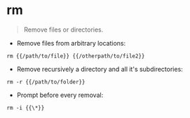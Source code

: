 # rm

> Remove files or directories.

- Remove files from arbitrary locations:

`rm {{/path/to/file}} {{/otherpath/to/file2}}`

- Remove recursively a directory and all it's subdirectories:

`rm -r {{/path/to/folder}}`

- Prompt before every removal:

`rm -i {{\*}}`

